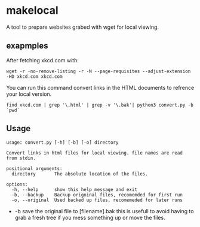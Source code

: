 # makelocal

A tool to prepare websites grabed with wget for local viewing.

## exapmples

After fetching xkcd.com with: 

```
wget -r -no-remove-listing -r -N --page-requisites --adjust-extension -HD xkcd.com xkcd.com
```

You can run this command convert links in the HTML documents to refrence your local version.

```
find xkcd.com | grep '\.html' | grep -v '\.bak'| python3 convert.py -b `pwd`
```

## Usage

```
usage: convert.py [-h] [-b] [-o] directory

Convert links in html files for local viewing. file names are read from stdin.

positional arguments:
  directory       The absolute location of the files.

options:
  -h, --help      show this help message and exit
  -b, --backup    Backup origninal files, recomemded for first run
  -o, --original  Used backed up files, recomemeded for later runs
  ```
  
  - -b save the original file to \[filename\].bak this is usefull to avoid having to grab a fresh tree if you mess something up or move the files.
 
